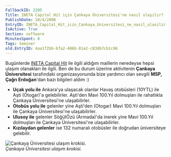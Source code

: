```yaml
---
FallbackID: 2205
Title: INETA Capital Hit için Çankaya Üniversitesi'ne nasıl ulaşılır?
PublishDate: 10/4/2008
EntryID: INETA_Capital_Hit_icin_Cankaya_Universitesi_ne_nasil_ulasilir
IsActive: True
Section: software
MinutesSpent: 0
Tags: Seminer
old.EntryID: 4aa1f2bb-bfa2-486b-81e2-c83db7cb1c96
---
```

Bugünlerde [INETA Capital
Hit](http://daron.yondem.com/tr/post/e7784945-391f-4e80-af92-2e8499d13592)
ile ilgili aldığım maillerin neredeyse hepsi ulaşım olanakları ile
ilgili. Ben de bu durum üzerine aktivitenin **Çankaya Üniversitesi**
tarafındaki organizasyonunda bize yardımcı olan sevgili **MSP, Çağrı
Erdoğan**'dan bazı bilgileri aldım :)

-   **Uçak yolu ile** Ankara'ya ulaşacak olanlar Havaş otobüsleri
    (10YTL) ile Aşti (Otogar)'a gelebilirler. Aşti'den Mavi 100.Yıl
    dolmuşları ile rahatlıkla Çankaya Üniversitesi'ne ulaşabilirler.
-   **Otobüs yolu ile** gelenler yine Aşti'den (Otogar) Mavi 100.Yıl
    dolmuşları ile Çankaya Üniversitesi'ne ulaşabilirler.
-   **Ulusoy ile** gelenler SöğütÖzü (Armada)'da inerek yine Mavi
    100.Yıl dolmuşları ile Çankaya Üniversitesi'ne ulaşabilirler.
-   **Kızılaydan gelenler** ise 132 numaralı otobüsler ile doğrudan
    üniversiteye gelebilir.

![Çankaya Üniversitesi ulaşım
krokisi.](http://cdn.daron.yondem.com/assets/2205/03102008_1.jpg)\
*Çankaya Üniversitesi ulaşım krokisi.*


